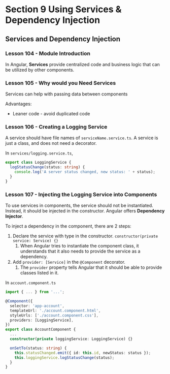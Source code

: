 # Section 9 Using Services & Dependency Injection

## Services and Dependency Injection

### Lesson 104 - Module Introduction

In Angular, **Services** provide centralized code and business logic that can be utilized by other components.

### Lesson 105 - Why would you Need Services

Services can help with passing data between components

Advantages:

- Leaner code - avoid duplicated code

### Lesson 106 - Creating a Logging Service

A service should have file names of `serviceName.service.ts`. A service is just a class, and does not need a decorator.

In `services/logging.service.ts`,

```ts
export class LoggingService {
  logStatusChange(status: string) {
    console.log('A server status changed, new status: ' + status);
  }
}
```

### Lesson 107 - Injecting the Logging Service into Components

To use services in components, the service should not be instantiated. Instead, it should be injected in the constructor. Angular offers **Dependency Injector**.

To inject a dependency in the component, there are 2 steps:

1. Declare the service with type in the constructor. `constructor(private service: Service) {}`
   1. When Angular tries to instantiate the component class, it understands that it also needs to provide the service as a dependency.
2. Add `provider: [Service]` in the `@Component` decorator.
   1. The `provider` property tells Angular that it should be able to provide classes listed in it.

In `account.component.ts`

```ts
import { ... } from '...';

@Component({
  selector: 'app-account',
  templateUrl: './account.component.html',
  styleUrls: ['./account.component.css'],
  providers: [LoggingService],
})
export class AccountComponent {
  ...
  constructor(private loggingService: LoggingService) {}

  onSetTo(status: string) {
    this.statusChanged.emit({ id: this.id, newStatus: status });
    this.loggingService.logStatusChange(status);
  }
}
```
